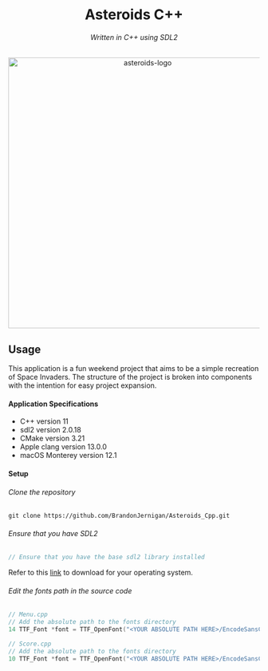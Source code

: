 <h1 align="center">Asteroids C++</h1>
<h6 align="center">Written in C++ using SDL2</h6>

<p align="center">
  <img width="543" alt="asteroids-logo" src="https://user-images.githubusercontent.com/81219815/146649608-eb616daf-bb2c-4589-8cab-2718d94c022d.png">
</p>


## Usage
This application is a fun weekend project that aims to be a simple recreation of Space Invaders. The structure of the project is
broken into components with the intention for easy project expansion.

#### Application Specifications
- C++ version 11
- sdl2 version 2.0.18
- CMake version 3.21
- Apple clang version 13.0.0
- macOS Monterey version 12.1


#### Setup

###### Clone the repository
```
git clone https://github.com/BrandonJernigan/Asteroids_Cpp.git
```
###### Ensure that you have SDL2
```js
// Ensure that you have the base sdl2 library installed
```
Refer to this [link](https://www.libsdl.org/download-2.0.php) to download for your operating system.
###### Edit the fonts path in the source code
```c++
// Menu.cpp
// Add the absolute path to the fonts directory
14 TTF_Font *font = TTF_OpenFont("<YOUR ABSOLUTE PATH HERE>/EncodeSansCondensed-Regular.ttf", 24);
```
```c++
// Score.cpp
// Add the absolute path to the fonts directory
10 TTF_Font *font = TTF_OpenFont("<YOUR ABSOLUTE PATH HERE>/EncodeSansCondensed-Regular.ttf", 24);
```
